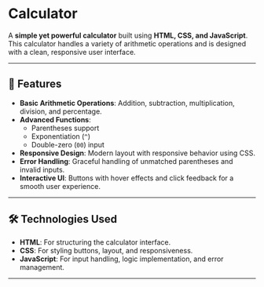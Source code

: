 # Calculator

A **simple yet powerful calculator** built using **HTML, CSS, and JavaScript**. This calculator handles a variety of arithmetic operations and is designed with a clean, responsive user interface.

---

## 🚀 Features

- **Basic Arithmetic Operations**: Addition, subtraction, multiplication, division, and percentage.
- **Advanced Functions**:
  - Parentheses support
  - Exponentiation (`^`)
  - Double-zero (`00`) input
- **Responsive Design**: Modern layout with responsive behavior using CSS.
- **Error Handling**: Graceful handling of unmatched parentheses and invalid inputs.
- **Interactive UI**: Buttons with hover effects and click feedback for a smooth user experience.

---

## 🛠 Technologies Used

- **HTML**: For structuring the calculator interface.
- **CSS**: For styling buttons, layout, and responsiveness.
- **JavaScript**: For input handling, logic implementation, and error management.

---

